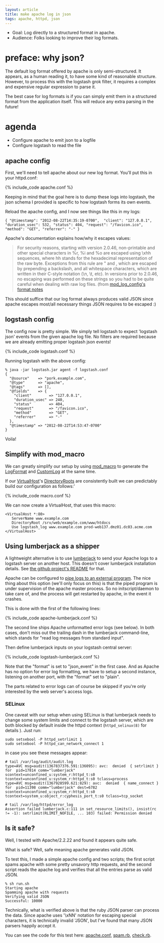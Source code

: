 ```yaml
---
layout: article
title: make apache log in json
tags: apache, httpd, json
---
```


* Goal: Log directly to a structured format in apache.
* Audience: Folks looking to improve their log formats.

# preface: why json?

The default log format offered by apache is only semi-structured. It appears,
as a human reading it, to have some kind of reasonable structure. However, to
process this with the logstash grok filter, it requires a complex and expensive
regular expression to parse it.

The best case for log formats is if you can simply emit them in a structured
format from the application itself. This will reduce any extra parsing in the
future!

# agenda

* Configure apache to emit json to a logfile
* Configure logstash to read the file

## apache config

First, we'll need to tell apache about our new log format. You'll put this in
your httpd.conf:

{% include_code apache.conf %}

Keeping in mind that the goal here is to dump these logs into logstash, the
json schema I provided is specific to how logstash forms its own events.

Reload the apache config, and I now see things like this in my logs:

    { "@timestamp": "2012-08-22T14:35:19-0700",  "client": "127.0.0.1", "duration_usec": 532, "status": 404, "request": "/favicon.ico", "method": "GET", "referrer": "-" }

Apache's documentation explains how/why it escapes values:

> For security reasons, starting with version 2.0.46, non-printable and other
> special characters in %r, %i and %o are escaped using \xhh sequences, where hh
> stands for the hexadecimal representation of the raw byte. Exceptions from this
> rule are " and \, which are escaped by prepending a backslash, and all
> whitespace characters, which are written in their C-style notation (\n, \t,
> etc). In versions prior to 2.0.46, no escaping was performed on these strings
> so you had to be quite careful when dealing with raw log files.
> (from [mod_log_config's format
  notes](http://httpd.apache.org/docs/2.2/mod/mod_log_config.html#format-notes)

This should suffice that our log format always produces valid JSON since apache
escapes most/all necessary things JSON requires to be escaped :)

## logstash config

The config now is pretty simple. We simply tell logstash to expect 'logstash
json' events from the given apache log file. No filters are required because
we are already emitting proper logstash json events!

{% include_code logstash.conf %}

Running logstash with the above config:

    % java -jar logstash.jar agent -f logstash.conf
    {
      "@source"    => "pork.example.com",
      "@type"      => "apache",
      "@tags"      => [],
      "@fields"    => {
        "client"        => "127.0.0.1",
        "duration_usec" => 240,
        "status"        => 404,
        "request"       => "/favicon.ico",
        "method"        => "GET",
        "referrer"      => "-"
      },
      "@timestamp" => "2012-08-22T14:53:47-0700"
    }

Voila!

## Simplify with mod_macro

We can greatly simplify our setup by using [mod_macro](https://people.apache.org/~fabien/mod_macro/)
to generate the [LogFormat](http://httpd.apache.org/docs/current/mod/mod_log_config.html#logformat) and
[CustomLog](http://httpd.apache.org/docs/current/mod/mod_log_config.html#customlog) at the same time.

If our [VirtualHost](http://httpd.apache.org/docs/current/mod/core.html#virtualhost)'s
[DirectoryRoots](http://httpd.apache.org/docs/current/mod/core.html#directoryroot) are consistently built
we can predictably build our configuration as follows:'

{% include_code macro.conf %}

We can now create a VirtualHost, that uses this macro:

    <VirtualHost *:80>
       ServerName www.example.com
       DirectoryRoot /srv/web/example.com/www/htdocs
       Use logstash_log www.example.com prod-web137.dmz01.dc03.acme.com
    </VirtualHost>

## Using lumberjack as a shipper

A lightweight alternative is to use
[lumberjack](https://github.com/jordansissel/lumberjack/) to send your Apache
logs to a logstash server on another host. This doesn't cover lumberjack
installation details. See [the github project's
README](https://github.com/jordansissel/lumberjack/#readme) for that.

Apache can be configured to [pipe logs to an external
program](http://httpd.apache.org/docs/2.2/logs.html#piped). The nice thing
about this option (we'll only focus on this) is that the piped program is under
supervision of the apache master process. So no initscript/daemon to take care
of, and the process will get restarted by apache, in the event it crashes.

This is done with the first of the following lines:

{% include_code apache-lumberjack.conf %}

The second line ships Apache unformatted error logs (see below). In both cases,
don't miss out the trailing dash in the lumberjack command-line, which stands
for "read log messages from standard input".

Then define lumberjack inputs on your logstash central server:

{% include_code logstash-lumberjack.conf %}

Note that the "format" is set to "json_event" in the first case. And as Apache
has no option for error log formatting, we have to setup a second instance,
listening on another port, with the "format" set to "plain".

The parts related to error logs can of course be skipped if you're only
interested by the web server's access logs.

### SELinux

One caveat with our setup when using SELinux is that lumberjack needs to change
some system limits and connect to the logstash server, which are both blocked
by default inside the httpd context (`httpd_selinux(8)` for details ). Just
run:

    sudo setsebool -P httpd_setrlimit 1
    sudo setsebool -P httpd_can_network_connect 1

in case you see these messages appear:

    # tail /var/log/audit/audit.log
    type=AVC msg=audit(1367837376.591:136095): avc:  denied  { setrlimit } for  pid=17814 comm="lumberjack" scontext=unconfined_u:system_r:httpd_t:s0 tcontext=unconfined_u:system_r:httpd_t:s0 tclass=process
    type=AVC msg=audit(1367928599.621:829): avc:  denied  { name_connect } for  pid=11398 comm="lumberjack" dest=6782 scontext=unconfined_u:system_r:httpd_t:s0 tcontext=system_u:object_r:cyphesis_port_t:s0 tclass=tcp_socket

    # tail /var/log/httpd/error_log
    Assertion failed lumberjack.c:111 in set_resource_limits(), insist(rc != -1): setrlimit(RLIMIT_NOFILE, ... 103) failed: Permission denied

## Is it safe?

Well, I tested with Apache/2.2.22 and found it appears quite safe. 

What is safe? Well, safe meaning apache generates valid JSON.

To test this, I made a simple apache config and two scripts; the first script
spams apache with some pretty unsavory http requests, and the second script
reads the apache log and verifies that all the entries parse as valid JSON.

    % sh run.sh
    Starting apache
    Spamming apache with requests
    Verifying valid JSON
    Successful: 10000

Technically, what is verified above is that the ruby JSON parser can process
the data. Since apache uses '\xNN' notation for escaping special characters,
it is technically invalid 'JSON', but I've found that many JSON parsers happily
accept it.

You can see the code for this test here: [apache.conf](test/apache.conf),
[spam.rb](test/spam.rb), [check.rb](test/check.rb).
